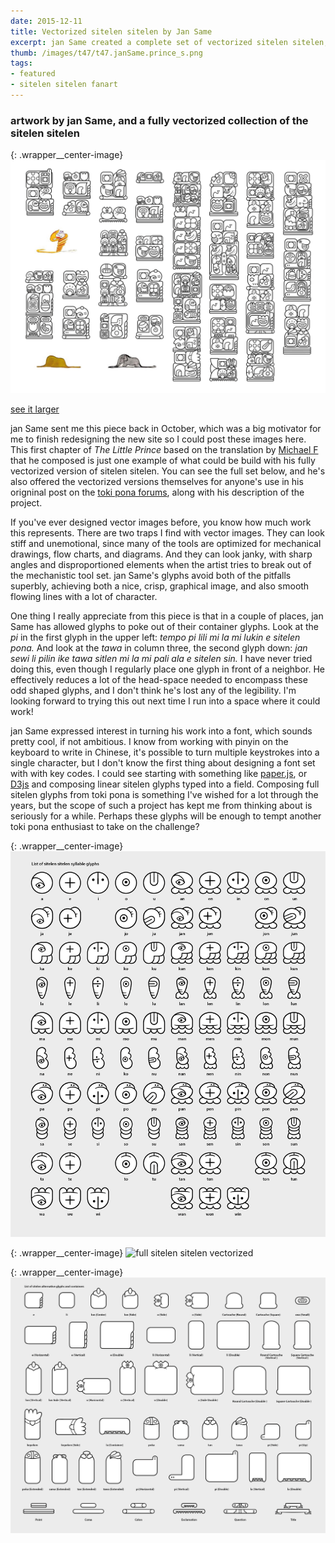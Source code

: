 ```yaml
---
date: 2015-12-11
title: Vectorized sitelen sitelen by Jan Same
excerpt: jan Same created a complete set of vectorized sitelen sitelen, including the syllable glyphs and an assortment of containers, and has used them to render the first page of <i>The Little Prince</i>.
thumb: /images/t47/t47.janSame.prince_s.png
tags:
- featured
- sitelen sitelen fanart
---
```


### artwork by jan Same, and a fully vectorized collection of the sitelen sitelen

{: .wrapper__center-image}
![first chapter of 'The Little Prince'](/images/t47/t47.janSame.prince_l.png)

[see it larger](/images/t47/t47.janSame.prince_l.png)

jan Same sent me this piece back in October, which was a big motivator for me to finish redesigning the new site so I could post these images here. This first chapter of *The Little Prince* based on the translation by [Michael F](http://failbluedot.com/toki_pona/jan_lawa_lili/chap01) that he composed is just one example of what could be build with his fully vectorized version of sitelen sitelen. You can see the full set below, and he's also offered the vectorized versions themselves for anyone's use in his origninal post on the [toki pona forums](http://forums.tokipona.org/viewtopic.php?f=7&p=13786#p13786), along with his description of the project.

If you've ever designed vector images before, you know how much work this represents. There are two traps I find with vector images. They can look stiff and unemotional, since many of the tools are optimized for mechanical drawings, flow charts, and diagrams. And they can look janky, with sharp angles and disproportioned elements when the artist tries to break out of the mechanistic tool set.  jan Same's glyphs avoid both of the pitfalls superbly, achieving both a nice, crisp, graphical image, and also smooth flowing lines with a lot of character.

One thing I really appreciate from this piece is that in a couple of places, jan Same has allowed glyphs to poke out of their container glyphs.  Look at the *pi* in the first glyph in the upper left: *tempo pi lili mi la mi lukin e sitelen pona.* And look at the *tawa* in column three, the second glyph down: *jan sewi li pilin ike tawa sitlen mi la mi pali ala e sitelen sin.* I have never tried doing this, even though I regularly place one glyph in front of a neighbor. He effectively reduces a lot of the head-space needed to encompass these odd shaped glyphs, and I don't think he's lost any of the legibility. I'm looking forward to trying this out next time I run into a space where it could work!

jan Same expressed interest in turning his work into a font, which sounds pretty cool, if not ambitious.  I know from working with pinyin on the keyboard to write in Chinese, it's possible to turn multiple keystrokes into a single character, but I don't know the first thing about designing a font set with with key codes. I could see starting with something like [paper.js](http://paperjs.org/), or [D3js](http://d3js.org/) and composing linear sitelen glyphs typed into a field.  Composing full sitelen glyphs from toki pona is something I've wished for a lot through the years, but the scope of such a project has kept me from thinking about is seriously for a while.  Perhaps these glyphs will be enough to tempt another toki pona enthusiast to take on the challenge?

{: .wrapper__center-image}
![full sitelen sitelen vectorized](/images/t47/t47.janSame.tokilili.png)

{: .wrapper__center-image}
![full sitelen sitelen vectorized](/images/t47/t47.janSame.sitelen.png)

{: .wrapper__center-image}
![full sitelen sitelen vectorized](/images/t47/t47.janSame.containers.png)
